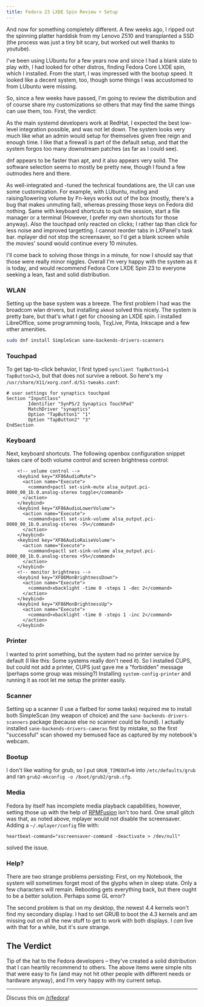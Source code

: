 ```yaml
---
title: Fedora 23 LXDE Spin Review + Setup
---
```


And now for something completely different. A few weeks ago, I ripped out the
spinning platter harddisk from my Lenovo Z510 and transplanted a SSD (the
process was just a tiny bit scary, but worked out well thanks to youtube).

I've been using LUbuntu for a few years now and since I had a blank slate to
play with, I had looked for other distros, finding Fedora Core LXDE spin, which
I installed. From the start, I was impressed with the bootup speed. It looked
like a decent system, too, though some things I was accustomed to from LUbuntu
were missing.

So, since a few weeks have passed, I'm going to review the distribution and of
course share my customizations so others that may find the same things can
use them, too. First, the verdict:

As the main systemd developers work at RedHat, I expected the best low-level
integration possible, and was not let down. The system looks very much like
what an admin would setup for themselves given free reign and enough time. I
like that a firewall is part of the default setup, and that the system forgos
too many downstream patches (as far as I could see).

dnf appears to be faster than apt, and it also appears very solid. The software
selection seems to mostly be pretty new, though I found a few outmodes here and
there.

As well-integrated and -tuned the technical foundations are, the UI can use
some customization. For example, with LUbuntu, muting and raising/lowering
volume by <kbd>Fn</kbd>-keys works out of the box (mostly, there's a bug that makes
unmuting fail), whereas pressing those keys on Fedora did nothing. Same with
keyboard shortcuts to quit the session, start a file manager or a terminal
(However, I prefer my own shortcuts for those anyway). Also the touchpad only
reacted on clicks; I rather tap than click for less noise and improved
targetting. I cannot reorder tabs in LXPanel's task bar. mplayer did not stop
the screensaver, so I'd get a blank screen while the movies' sound would
continue every 10 minutes.

I'll come back to solving those things in a minute, for now I should say that
those were really minor niggles. Overall I'm very happy with the system as it
is today, and would recommend Fedora Core LXDE Spin 23 to everyone seeking a
lean, fast and solid distribution.

### WLAN

Setting up the base system was a breeze. The first problem I had was the
broadcom wlan drivers, but installing `akmod` solved this nicely. The system is
pretty bare, but that's what I get for choosing an LXDE spin. I installed
LibreOffice, some programming tools, ΤɛχLive, Pinta, Inkscape and a few other
amenities.

```sh
sudo dnf install SimpleScan sane-backends-drivers-scanners
```

### Touchpad

To get tap-to-click behavior, I first typed `synclient TapButton1=1
TapButton2=3`, but that does not survive a reboot. So here's my
`/usr/share/X11/xorg.conf.d/51-tweaks.conf`:

```
# user settings for synaptics touchpad
Section "InputClass"
        Identifier "SynPS/2 Synaptics TouchPad"
        MatchDriver "synaptics"
        Option "TapButton1" "1"
        Option "TapButton2" "3"
EndSection
```

### Keyboard

Next, keyboard shortcuts. The following openbox configuration snippet takes
care of both volume control and screen brightness control:

```
    <!-- volume control -->
    <keybind key="XF86AudioMute">
      <action name="Execute">
        <command>pactl set-sink-mute alsa_output.pci-0000_00_1b.0.analog-stereo toggle</command>
      </action>
    </keybind>
    <keybind key="XF86AudioLowerVolume">
      <action name="Execute">
        <command>pactl set-sink-volume alsa_output.pci-0000_00_1b.0.analog-stereo -5%</command>
      </action>
    </keybind>
    <keybind key="XF86AudioRaiseVolume">
      <action name="Execute">
        <command>pactl set-sink-volume alsa_output.pci-0000_00_1b.0.analog-stereo +5%</command>
      </action>
    </keybind>
    <!-- monitor brightness -->
    <keybind key="XF86MonBrightnessDown">
      <action name="Execute">
        <command>xbacklight -time 0 -steps 1 -dec 2</command>
      </action>
    </keybind>
    <keybind key="XF86MonBrightnessUp">
      <action name="Execute">
        <command>xbacklight -time 0 -steps 1 -inc 2</command>
      </action>     
    </keybind>
```

### Printer

I wanted to print something, but the system had no printer service by default (I like
this: Some systems really don't need it). So I installed CUPS, but could not add a
printer, CUPS just gave me a "forbidden" message (perhaps some group was
missing?) Installing `system-config-printer` and running it as root let me setup the
printer easily.

### Scanner

Setting up a scanner (I use a flatbed for some tasks) required me to install
both SimpleScan (my weapon of choice) and the `sane-backends-drivers-scanners`
package (because else no scanner could be found). I actually installed
`sane-backends-drivers-cameras` first by mistake, so the first "successful"
scan showed my bemused face as captured by my notebook's webcam.

### Bootup

I don't like waiting for grub, so I put `GRUB_TIMEOUT=0` into
`/etc/defaults/grub` and ran `grub2-mkconfig -o /boot/grub2/grub.cfg`.

### Media

Fedora by itself has incomplete media playback capabilities, however, setting
those up with the help of [RPMFusion](http://rpmfusion.org) isn't too hard. One
small glitch was that, as noted above, mplayer would not disable the
screensaver. Adding a `~/.mplayer/config` file with:

```
heartbeat-command="xscreensaver-command -deactivate > /dev/null"
```

solved the issue.

### Help?

There are two strange problems persisting: First, on my Notebook, the system
will sometimes forget most of the glyphs when in sleep state. Only a few
characters will remain. Rebooting gets everything back, but there ought to be a
better solution. Perhaps some GL error?

The second problem is that on my desktop, the newest 4.4 kernels won't find my 
secondary display. I had to set GRUB to boot the 4.3 kernels and am missing out 
on all the new stuff to get to work with both displays. I *can* live with that 
for a while, but it's sure strange.

## The Verdict

Tip of the hat to the Fedora developers – they've created a solid distribution
that I can heartily recommend to others. The above items were simple nits that
were easy to fix (and may not hit other people with different needs or hardware
anyway), and I'm very happy with my current setup.

---------

Discuss this on [/r/fedora](https://www.reddit.com/r/Fedora/comments/4kt4qs/fedora_23_lxde_spin_review_setup/)!
